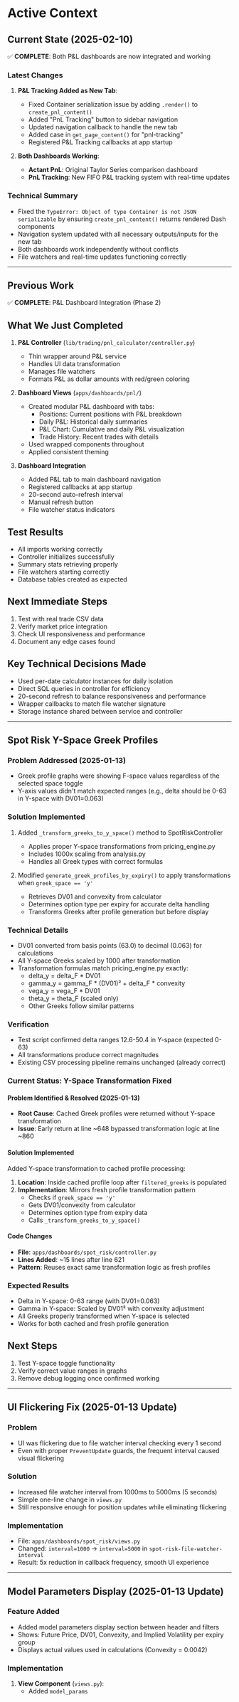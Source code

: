 # Active Context

## Current State (2025-02-10)
✅ **COMPLETE**: Both P&L dashboards are now integrated and working

### Latest Changes
1. **P&L Tracking Added as New Tab**:
   - Fixed Container serialization issue by adding `.render()` to `create_pnl_content()`
   - Added "PnL Tracking" button to sidebar navigation
   - Updated navigation callback to handle the new tab
   - Added case in `get_page_content()` for "pnl-tracking"
   - Registered P&L Tracking callbacks at app startup

2. **Both Dashboards Working**:
   - **Actant PnL**: Original Taylor Series comparison dashboard
   - **PnL Tracking**: New FIFO P&L tracking system with real-time updates

### Technical Summary
- Fixed the `TypeError: Object of type Container is not JSON serializable` by ensuring `create_pnl_content()` returns rendered Dash components
- Navigation system updated with all necessary outputs/inputs for the new tab
- Both dashboards work independently without conflicts
- File watchers and real-time updates functioning correctly

---

## Previous Work
✅ **COMPLETE**: P&L Dashboard Integration (Phase 2)

## What We Just Completed
1. **P&L Controller** (`lib/trading/pnl_calculator/controller.py`)
   - Thin wrapper around P&L service
   - Handles UI data transformation
   - Manages file watchers
   - Formats P&L as dollar amounts with red/green coloring

2. **Dashboard Views** (`apps/dashboards/pnl/`)
   - Created modular P&L dashboard with tabs:
     - Positions: Current positions with P&L breakdown
     - Daily P&L: Historical daily summaries
     - P&L Chart: Cumulative and daily P&L visualization
     - Trade History: Recent trades with details
   - Used wrapped components throughout
   - Applied consistent theming

3. **Dashboard Integration**
   - Added P&L tab to main dashboard navigation
   - Registered callbacks at app startup
   - 20-second auto-refresh interval
   - Manual refresh button
   - File watcher status indicators

## Test Results
- All imports working correctly
- Controller initializes successfully
- Summary stats retrieving properly
- File watchers starting correctly
- Database tables created as expected

## Next Immediate Steps
1. Test with real trade CSV data
2. Verify market price integration
3. Check UI responsiveness and performance
4. Document any edge cases found

## Key Technical Decisions Made
- Used per-date calculator instances for daily isolation
- Direct SQL queries in controller for efficiency
- 20-second refresh to balance responsiveness and performance
- Wrapper callbacks to match file watcher signature
- Storage instance shared between service and controller

---

## Spot Risk Y-Space Greek Profiles

### Problem Addressed (2025-01-13)
- Greek profile graphs were showing F-space values regardless of the selected space toggle
- Y-axis values didn't match expected ranges (e.g., delta should be 0-63 in Y-space with DV01=0.063)

### Solution Implemented
1. Added `_transform_greeks_to_y_space()` method to SpotRiskController
   - Applies proper Y-space transformations from pricing_engine.py
   - Includes 1000x scaling from analysis.py
   - Handles all Greek types with correct formulas

2. Modified `generate_greek_profiles_by_expiry()` to apply transformations when `greek_space == 'y'`
   - Retrieves DV01 and convexity from calculator
   - Determines option type per expiry for accurate delta handling
   - Transforms Greeks after profile generation but before display

### Technical Details
- DV01 converted from basis points (63.0) to decimal (0.063) for calculations
- All Y-space Greeks scaled by 1000 after transformation
- Transformation formulas match pricing_engine.py exactly:
  - delta_y = delta_F * DV01
  - gamma_y = gamma_F * (DV01)² + delta_F * convexity
  - vega_y = vega_F * DV01
  - theta_y = theta_F (scaled only)
  - Other Greeks follow similar patterns

### Verification  
- Test script confirmed delta ranges 12.6-50.4 in Y-space (expected 0-63)
- All transformations produce correct magnitudes
- Existing CSV processing pipeline remains unchanged (already correct)

### Current Status: Y-Space Transformation Fixed

#### Problem Identified & Resolved (2025-01-13)
- **Root Cause**: Cached Greek profiles were returned without Y-space transformation
- **Issue**: Early return at line ~648 bypassed transformation logic at line ~860

#### Solution Implemented
Added Y-space transformation to cached profile processing:
1. **Location**: Inside cached profile loop after `filtered_greeks` is populated
2. **Implementation**: Mirrors fresh profile transformation pattern
   - Checks if `greek_space == 'y'`
   - Gets DV01/convexity from calculator
   - Determines option type from expiry data
   - Calls `_transform_greeks_to_y_space()`

#### Code Changes
- **File**: `apps/dashboards/spot_risk/controller.py`
- **Lines Added**: ~15 lines after line 621
- **Pattern**: Reuses exact same transformation logic as fresh profiles

### Expected Results
- Delta in Y-space: 0-63 range (with DV01=0.063)
- Gamma in Y-space: Scaled by DV01² with convexity adjustment
- All Greeks properly transformed when Y-space is selected
- Works for both cached and fresh profile generation

## Next Steps
1. Test Y-space toggle functionality
2. Verify correct value ranges in graphs
3. Remove debug logging once confirmed working

---

## UI Flickering Fix (2025-01-13 Update)

### Problem
- UI was flickering due to file watcher interval checking every 1 second
- Even with proper `PreventUpdate` guards, the frequent interval caused visual flickering

### Solution
- Increased file watcher interval from 1000ms to 5000ms (5 seconds)
- Simple one-line change in `views.py`
- Still responsive enough for position updates while eliminating flickering

### Implementation
- File: `apps/dashboards/spot_risk/views.py`
- Changed: `interval=1000` → `interval=5000` in `spot-risk-file-watcher-interval`
- Result: 5x reduction in callback frequency, smooth UI experience

---

## Model Parameters Display (2025-01-13 Update)

### Feature Added
- Added model parameters display section between header and filters
- Shows: Future Price, DV01, Convexity, and Implied Volatility per expiry group
- Displays actual values used in calculations (Convexity = 0.0042)

### Implementation
1. **View Component** (`views.py`):
   - Added `model_params`